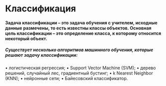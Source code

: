 # Классификация
#### Задача классификации – это задача обучения с учителем, исходные данные размечены, то есть известны классы объектов. Основная цель классификации – это определение класса, к которому относится некоторый объект.	
##### Существует несколько алгоритмов машинного обучения, которые решают задачу классификации:
•	логистическая регрессия;
•	Support Vector Machine (SVM);
•	дерево решений, случайный лес, градиентный бустинг;
•	k Nearest Neighbor (KNN);
•	нейронные сети;
•	Байесовский классификатор.
